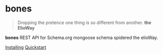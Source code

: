 # bones

> Dropping the pretence one thing is so different from another. **the ElioWay**

**bones** REST API for Schema.org mongoose schema spidered the elioWay.

<div><a href="installing.html" class="elioButton">Installing</a>
  <a href="quickstart.html" class="elioButton">Quickstart</a></div>
